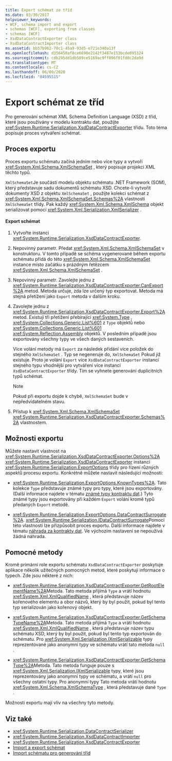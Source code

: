 ```yaml
---
title: Export schémat ze tříd
ms.date: 03/30/2017
helpviewer_keywords:
- WCF, schema import and export
- schemas [WCF], exporting from classes
- schemas [WCF]
- XsdDataContractExporter class
- XsdDataContractImporter class
ms.assetid: bb57b962-70c1-45a9-93d5-e721e340a13f
ms.openlocfilehash: d356450af8ce6690e2142f3487e153bcde095324
ms.sourcegitcommit: cdb295dd1db589ce5169ac9ff096f01fd0c2da9d
ms.translationtype: MT
ms.contentlocale: cs-CZ
ms.lasthandoff: 06/09/2020
ms.locfileid: "84595515"
---
```

# <a name="exporting-schemas-from-classes"></a>Export schémat ze tříd
Pro generování schémat XML Schema Definition Language (XSD) z tříd, které jsou používány v modelu kontraktu dat, použijte <xref:System.Runtime.Serialization.XsdDataContractExporter> třídu. Toto téma popisuje proces vytváření schémat.  
  
## <a name="the-export-process"></a>Proces exportu  
 Proces exportu schématu začíná jedním nebo více typy a vytvoří <xref:System.Xml.Schema.XmlSchemaSet> , který popisuje projekci XML těchto typů.  
  
 `XmlSchemaSet`Je součástí modelu objektu schématu .NET Framework (SOM), který představuje sadu dokumentů schématu XSD. Chcete-li vytvořit dokumenty XSD z objektu `XmlSchemaSet` , použijte kolekci schémat z <xref:System.Xml.Schema.XmlSchemaSet.Schemas%2A> vlastnosti `XmlSchemaSet` třídy. Pak každý <xref:System.Xml.Schema.XmlSchema> objekt serializovat pomocí <xref:System.Xml.Serialization.XmlSerializer> .  
  
#### <a name="to-export-schemas"></a>Export schémat  
  
1. Vytvořte instanci <xref:System.Runtime.Serialization.XsdDataContractExporter>.  
  
2. Nepovinný parametr. Předat <xref:System.Xml.Schema.XmlSchemaSet> v konstruktoru. V tomto případě se schéma vygenerované během exportu schématu přidá do této <xref:System.Xml.Schema.XmlSchemaSet> instance místo začátku s prázdným řetězcem <xref:System.Xml.Schema.XmlSchemaSet> .  
  
3. Nepovinný parametr. Zavolejte jednu z <xref:System.Runtime.Serialization.XsdDataContractExporter.CanExport%2A> metod. Metoda určuje, zda lze určený typ exportovat. Metoda má stejná přetížení jako `Export` metoda v dalším kroku.  
  
4. Zavolejte jednu z <xref:System.Runtime.Serialization.XsdDataContractExporter.Export%2A> metod. Existují tři přetížení přebírající <xref:System.Type> , <xref:System.Collections.Generic.List%601> z `Type` objektů nebo <xref:System.Collections.Generic.List%601> <xref:System.Reflection.Assembly> objektů. V posledním případě jsou exportovány všechny typy ve všech daných sestaveních.  
  
     Více volání metody má `Export` za následek přidání více položek do stejného `XmlSchemaSet` . Typ se negeneruje do, `XmlSchemaSet` Pokud již existuje. Proto je volání `Export` více `XsdDataContractExporter` instancí stejného typu vhodnější pro vytváření více instancí `XsdDataContractExporter` třídy. Tím se vyhnete generování duplicitních typů schémat.  
  
    > [!NOTE]
    > Pokud při exportu dojde k chybě, `XmlSchemaSet` bude v nepředvídatelném stavu.  
  
5. Přístup k <xref:System.Xml.Schema.XmlSchemaSet> <xref:System.Runtime.Serialization.XsdDataContractExporter.Schemas%2A> vlastnostem.  
  
## <a name="export-options"></a>Možnosti exportu  
 Můžete nastavit vlastnost na <xref:System.Runtime.Serialization.XsdDataContractExporter.Options%2A> <xref:System.Runtime.Serialization.XsdDataContractExporter> instanci <xref:System.Runtime.Serialization.ExportOptions> třídy pro řízení různých aspektů procesu exportu. Konkrétně můžete nastavit následující možnosti:  
  
- <xref:System.Runtime.Serialization.ExportOptions.KnownTypes%2A>. Tato kolekce `Type` představuje známé typy pro typy, které jsou exportovány. (Další informace najdete v tématu [známé typy kontraktu dat](data-contract-known-types.md).) Tyto známé typy jsou exportovány při každém `Export` volání kromě typů předaných `Export` metodě.  
  
- <xref:System.Runtime.Serialization.ExportOptions.DataContractSurrogate%2A>. <xref:System.Runtime.Serialization.IDataContractSurrogate>Pomocí této vlastnosti lze přizpůsobit proces exportu. Další informace najdete v tématu [náhrada za kontrakty dat](../extending/data-contract-surrogates.md). Ve výchozím nastavení se nepoužívá žádná náhrada.  
  
## <a name="helper-methods"></a>Pomocné metody  
 Kromě primární role exportu schématu `XsdDataContractExporter` poskytuje aplikace několik užitečných pomocných metod, které poskytují informace o typech. Zde jsou některé z nich:  
  
- <xref:System.Runtime.Serialization.XsdDataContractExporter.GetRootElementName%2A>Metoda. Tato metoda přijímá `Type` a vrátí hodnotu <xref:System.Xml.XmlQualifiedName> , která představuje název kořenového elementu a obor názvů, který by byl použit, pokud byl tento typ serializován jako kořenový objekt.  
  
- <xref:System.Runtime.Serialization.XsdDataContractExporter.GetSchemaTypeName%2A>Metoda. Tato metoda přijímá `Type` a vrátí hodnotu <xref:System.Xml.XmlQualifiedName> , která představuje název typu schématu XSD, který by byl použit, pokud byl tento typ exportován do schématu. Pro <xref:System.Xml.Serialization.IXmlSerializable> typy reprezentované jako anonymní typy ve schématu vrátí tato metoda `null` .  
  
- <xref:System.Runtime.Serialization.XsdDataContractExporter.GetSchemaType%2A>Metoda. Tato metoda funguje pouze s <xref:System.Xml.Serialization.IXmlSerializable> typy, které jsou reprezentovány jako anonymní typy ve schématu, a vrátí `null` pro všechny ostatní typy. Pro anonymní typy Tato metoda vrátí hodnotu <xref:System.Xml.Schema.XmlSchemaType> , která představuje dané `Type` .  
  
 Možnosti exportu mají vliv na všechny tyto metody.  
  
## <a name="see-also"></a>Viz také

- <xref:System.Runtime.Serialization.DataContractSerializer>
- <xref:System.Runtime.Serialization.XsdDataContractImporter>
- <xref:System.Runtime.Serialization.XsdDataContractExporter>
- [Import a export schémat](schema-import-and-export.md)
- [Import schématu pro generování tříd](importing-schema-to-generate-classes.md)
